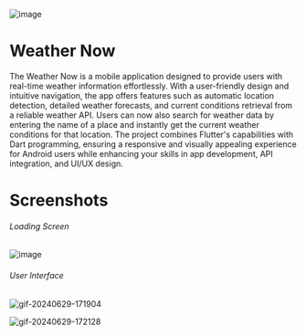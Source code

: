 ![image](https://github.com/Siddhantadhikari16/Weather-Now/assets/80845916/533b6dab-0b6c-4684-b66b-2aa10bf333f2)

# Weather Now
The Weather Now is a mobile application designed to provide users with real-time weather information effortlessly. With a user-friendly design and intuitive navigation, the app offers features such as automatic location detection, detailed weather forecasts, and current conditions retrieval from a reliable weather API. Users can now also search for weather data by entering the name of a place and instantly get the current weather conditions for that location. The project combines Flutter's capabilities with Dart programming, ensuring a responsive and visually appealing experience for Android users while enhancing your skills in app development, API integration, and UI/UX design.

# Screenshots
###### Loading Screen
![image](https://github.com/Siddhantadhikari16/Weather-Now/assets/80845916/cd5c17eb-a660-4263-b9ff-dc2b8dd66455)

###### User Interface
![gif-20240629-171904](https://github.com/Siddhantadhikari16/Weather-Now/assets/80845916/fc368c3d-7e86-4e5f-b678-07d728a5feea)

![gif-20240629-172128](https://github.com/Siddhantadhikari16/Weather-Now/assets/80845916/c4d50e75-6030-4087-a4aa-2b3475418944)



